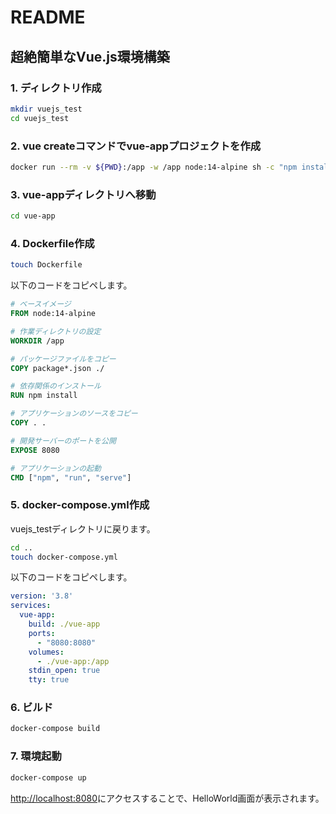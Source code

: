 # README

## 超絶簡単なVue.js環境構築

### 1. ディレクトリ作成

```sh
mkdir vuejs_test
cd vuejs_test
```

### 2. vue createコマンドでvue-appプロジェクトを作成

```sh
docker run --rm -v ${PWD}:/app -w /app node:14-alpine sh -c "npm install -g @vue/cli && vue create -d vue-app"
```

### 3. vue-appディレクトリへ移動

```sh
cd vue-app
```

### 4. Dockerfile作成

```sh
touch Dockerfile
```

以下のコードをコピペします。

```Dockerfile
# ベースイメージ
FROM node:14-alpine

# 作業ディレクトリの設定
WORKDIR /app

# パッケージファイルをコピー
COPY package*.json ./

# 依存関係のインストール
RUN npm install

# アプリケーションのソースをコピー
COPY . .

# 開発サーバーのポートを公開
EXPOSE 8080

# アプリケーションの起動
CMD ["npm", "run", "serve"]
```

### 5. docker-compose.yml作成

vuejs_testディレクトリに戻ります。

```sh
cd ..
touch docker-compose.yml
```

以下のコードをコピペします。

```yml
version: '3.8'
services:
  vue-app:
    build: ./vue-app
    ports:
      - "8080:8080"
    volumes:
      - ./vue-app:/app
    stdin_open: true
    tty: true
```

### 6. ビルド

```sh
docker-compose build
```

### 7. 環境起動

```sh
docker-compose up
```

<http://localhost:8080>にアクセスすることで、HelloWorld画面が表示されます。


